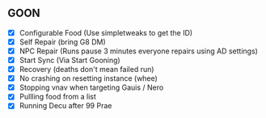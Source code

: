 ## GOON
 - [x] Configurable Food (Use simpletweaks to get the ID)
 - [x] Self Repair (bring G8 DM)
 - [x] NPC Repair (Runs pause 3 minutes everyone repairs using AD settings)
 - [x] Start Sync (Via Start Gooning)
 - [x] Recovery (deaths don't mean failed run)
 - [x] No crashing on resetting instance (whee)
 - [x] Stopping vnav when targeting Gauis / Nero
 - [x] Pullling food from a list
 - [x] Running Decu after 99 Prae